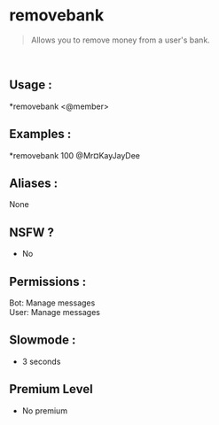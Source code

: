 # removebank

> Allows you to remove money from a user's bank.

<br>

## Usage :

*removebank <quantity> <@member>

## Examples :

*removebank 100 @Mr¤KayJayDee

## Aliases :

None

## NSFW ?

- No

## Permissions :

Bot: Manage messages
<br>
User: Manage messages

## Slowmode :

- 3 seconds

## Premium Level

- No premium
